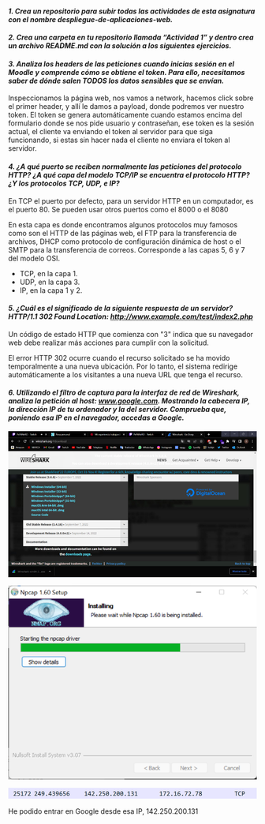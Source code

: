 #### *1. Crea un repositorio para subir todas las actividades de esta asignatura con el nombre despliegue-de-aplicaciones-web.*

#### *2. Crea una carpeta en tu repositorio llamada “Actividad 1” y dentro crea un archivo README.md con la solución a los siguientes ejercicios.*

#### *3. Analiza los headers de las peticiones cuando inicias sesión en el Moodle y comprende cómo se obtiene el token. Para ello, necesitamos saber de dónde salen TODOS los datos sensibles que se envían.*

Inspeccionamos la página web, nos vamos a network, hacemos click sobre el primer header, y allí le damos a payload, donde podremos ver nuestro token. El token se genera automáticamente cuando estamos encima del formulario donde se nos pide usuario y contraseñan, ese token es la sesión actual, el cliente va enviando el token al servidor para que siga funcionando, si estas sin hacer nada el cliente no enviara el token al servidor.

#### *4. ¿A qué puerto se reciben normalmente las peticiones del protocolo HTTP? ¿A qué capa del modelo TCP/IP se encuentra el protocolo HTTP? ¿Y los protocolos TCP, UDP, e IP?*
   En TCP el puerto por defecto, para un servidor HTTP en un computador, es el puerto 80. Se pueden usar otros puertos como el 8000 o el 8080

En esta capa es donde encontramos algunos protocolos muy famosos como son el HTTP de las páginas web, el FTP para la transferencia de archivos, DHCP como protocolo de configuración dinámica de host o el SMTP para la transferencia de correos. Corresponde a las capas 5, 6 y 7 del modelo OSI.

- TCP, en la capa 1.
- UDP, en la capa 3.
- IP, en la capa 1 y 2.


#### *5. ¿Cuál es el significado de la siguiente respuesta de un servidor? HTTP/1.1 302 Found Location: http://www.example.com/test/index2.php*

Un código de estado HTTP que comienza con "3" indica que su navegador web debe realizar más acciones para cumplir con la solicitud.

El error HTTP 302 ocurre cuando el recurso solicitado se ha movido temporalmente a una nueva ubicación. Por lo tanto, el sistema redirige automáticamente a los visitantes a una nueva URL que tenga el recurso.

#### *6. Utilizando el filtro de captura para la interfaz de red de Wireshark, analiza la petición al host: www.google.com. Mostrando la cabecera IP, la dirección IP de tu ordenador y la del servidor. Comprueba que, poniendo esa IP en el navegador, accedas a Google.*

![img.png](img.png)

![img_1.png](img_1.png)

![img_2.png](img_2.png)

He podido entrar en Google desde esa IP, 142.250.200.131

